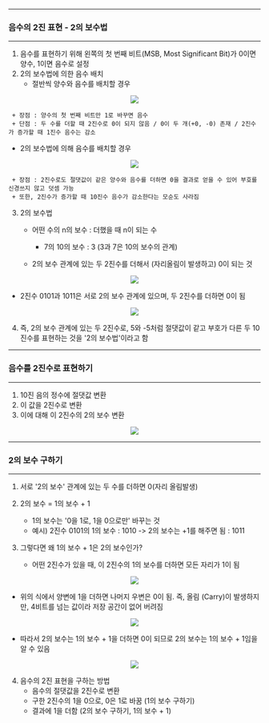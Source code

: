 -----
### 음수의 2진 표현 - 2의 보수법
-----
1. 음수를 표현하기 위해 왼쪽의 첫 번째 비트(MSB, Most Significant Bit)가 0이면 양수, 1이면 음수로 설정
2. 2의 보수법에 의한 음수 배치
   - 절반씩 양수와 음수를 배치할 경우
<div align="center">
<img src="https://github.com/sooyounghan/HTTP/assets/34672301/b889e65e-9ef4-4fd5-a475-de0d3725409b">
</div>

     + 장점 : 양수의 첫 번째 비트만 1로 바꾸면 음수
     + 단점 : 두 수를 더할 때 2진수로 0이 되지 않음 / 0이 두 개(+0, -0) 존재 / 2진수가 증가할 때 1진수 음수는 감소

   - 2의 보수법에 의해 음수를 배치할 경우
<div align="center">
<img src="https://github.com/sooyounghan/HTTP/assets/34672301/639f16e7-df74-46d3-bf94-3b3e88ea6d7f">
</div>

     + 장점 : 2진수로도 절댓값이 같은 양수와 음수를 더하면 0을 결과로 얻을 수 있어 부호를 신경쓰지 않고 덧셈 가능
     + 또한, 2진수가 증가할 때 10진수 음수가 감소한다는 모순도 사라짐

3. 2의 보수법
   - 어떤 수의 n의 보수 : 더했을 때 n이 되는 수
     + 7의 10의 보수 : 3 (3과 7은 10의 보수의 관계)

   - 2의 보수 관계에 있는 두 2진수를 더해서 (자리올림이 발생하고) 0이 되는 것
<div align="center">
<img src="https://github.com/sooyounghan/HTTP/assets/34672301/a9c5df49-f83b-4ef6-b3b9-3fd65dd6f161">
</div>

   - 2진수 0101과 1011은 서로 2의 보수 관계에 있으며, 두 2진수를 더하면 0이 됨
<div align="center">
<img src="https://github.com/sooyounghan/HTTP/assets/34672301/fc8382f0-080d-4563-aaa5-bc86d8703466">
</div>

4. 즉, 2의 보수 관계에 있는 두 2진수로, 5와 -5처럼 절댓값이 같고 부호가 다른 두 10진수를 표현하는 것을 '2의 보수법'이라고 함

-----
### 음수를 2진수로 표현하기
-----
1. 10진 음의 정수에 절댓값 변환
2. 이 값을 2진수로 변환
3. 이에 대해 이 2진수의 2의 보수 변환
<div align="center">
<img src="https://github.com/sooyounghan/HTTP/assets/34672301/c118698b-4c8e-46ba-8e95-059159c49e0d">
</div>

-----
### 2의 보수 구하기
-----
1. 서로 '2의 보수' 관계에 있는 두 수를 더하면 0(자리 올림발생)
2. 2의 보수 = 1의 보수 + 1
   - 1의 보수는 '0을 1로, 1을 0으로만' 바꾸는 것
   - 예시) 2진수 0101의 1의 보수 : 1010 -> 2의 보수는 +1를 해주면 됨 : 1011

3. 그렇다면 왜 1의 보수 + 1은 2의 보수인가?
   - 어떤 2진수가 있을 때, 이 2진수의 1의 보수를 더하면 모든 자리가 1이 됨
<div align="center">
<img src="https://github.com/sooyounghan/HTTP/assets/34672301/b23d686d-bc99-457d-8c4f-dd537bd2f4bb">
</div>

  - 위의 식에서 양변에 1을 더하면 나머지 우변은 0이 됨. 즉, 올림 (Carry)이 발생하지만, 4비트를 넘는 값이라 저장 공간이 없어 버려짐
<div align="center">
<img src="https://github.com/sooyounghan/HTTP/assets/34672301/338683ac-7a46-46d5-b075-4c2ebfe8e41b">
</div>

  - 따라서 2의 보수는 1의 보수 + 1을 더하면 0이 되므로 2의 보수는 1의 보수 + 1임을 알 수 있음
<div align="center">
<img src="https://github.com/sooyounghan/HTTP/assets/34672301/d51ee676-382e-4af5-b9da-f081c1e6e41a">
</div>

4. 음수의 2진 표현을 구하는 방법
   - 음수의 절댓값을 2진수로 변환
   - 구한 2진수의 1을 0으로, 0은 1로 바꿈 (1의 보수 구하기)
   - 결과에 1을 더함 (2의 보수 구하기, 1의 보수 + 1)

   
